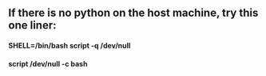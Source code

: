 ## If there is no python on the host machine, try this one liner:

#### SHELL=/bin/bash script -q /dev/null

#### script /dev/null -c bash
